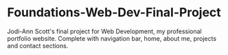 # Foundations-Web-Dev-Final-Project
Jodi-Ann Scott's final project for Web Development, my professional portfolio website. Complete with navigation bar, home, about me, projects and contact sections.
